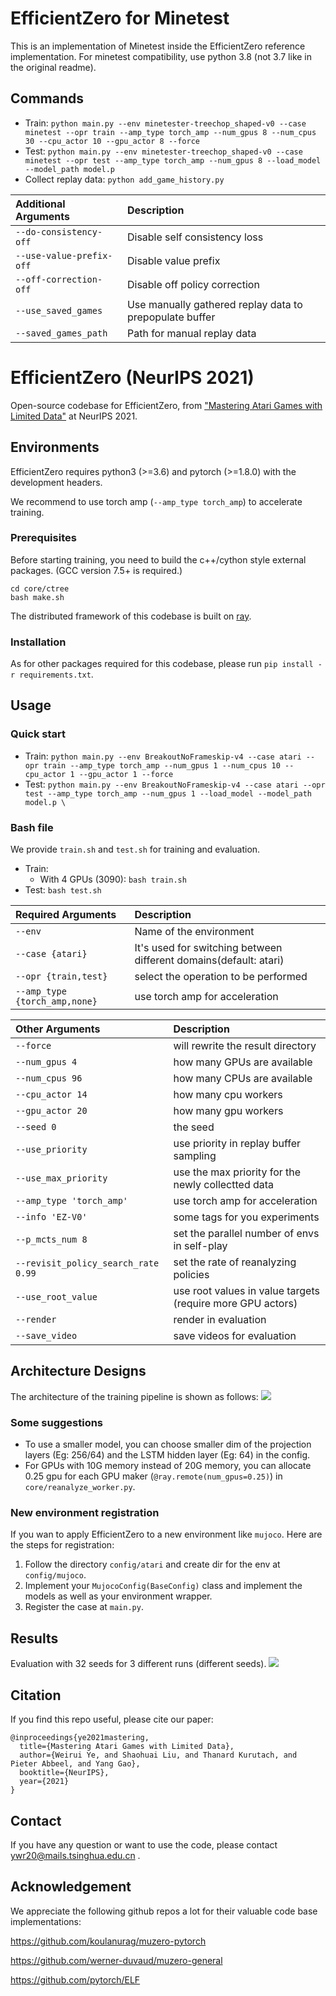 # EfficientZero for Minetest

This is an implementation of Minetest inside the EfficientZero reference implementation. For minetest compatibility, use python 3.8 (not 3.7 like in the original readme).

## Commands
* Train: `python main.py --env minetester-treechop_shaped-v0 --case minetest --opr train --amp_type torch_amp --num_gpus 8 --num_cpus 30 --cpu_actor 10 --gpu_actor 8 --force`
* Test: `python main.py --env minetester-treechop_shaped-v0 --case minetest --opr test --amp_type torch_amp --num_gpus 8 --load_model --model_path model.p`
* Collect replay data: `python add_game_history.py`

|Additional Arguments | Description|
|:-------------|:-------------|
| `--do-consistency-off`                           |Disable self consistency loss
| `--use-value-prefix-off`                           |Disable value prefix
| `--off-correction-off`                           |Disable off policy correction
| `--use_saved_games`                           |Use manually gathered replay data to prepopulate buffer
| `--saved_games_path`                           |Path for manual replay data

# EfficientZero (NeurIPS 2021)
Open-source codebase for EfficientZero, from ["Mastering Atari Games with Limited Data"](https://arxiv.org/abs/2111.00210) at NeurIPS 2021.

## Environments
EfficientZero requires python3 (>=3.6) and pytorch (>=1.8.0) with the development headers. 

We recommend to use torch amp (`--amp_type torch_amp`) to accelerate training.

### Prerequisites
Before starting training, you need to build the c++/cython style external packages. (GCC version 7.5+ is required.)
```
cd core/ctree
bash make.sh
``` 
The distributed framework of this codebase is built on [ray](https://docs.ray.io/en/releases-1.0.0/auto_examples/overview.html).

### Installation
As for other packages required for this codebase, please run `pip install -r requirements.txt`.

## Usage
### Quick start
* Train: `python main.py --env BreakoutNoFrameskip-v4 --case atari --opr train --amp_type torch_amp --num_gpus 1 --num_cpus 10 --cpu_actor 1 --gpu_actor 1 --force`
* Test: `python main.py --env BreakoutNoFrameskip-v4 --case atari --opr test --amp_type torch_amp --num_gpus 1 --load_model --model_path model.p \`
### Bash file
We provide `train.sh` and `test.sh` for training and evaluation.
* Train: 
  * With 4 GPUs (3090): `bash train.sh`
* Test: `bash test.sh`

|Required Arguments | Description|
|:-------------|:-------------|
| `--env`                             |Name of the environment|
| `--case {atari}`                    |It's used for switching between different domains(default: atari)|
| `--opr {train,test}`                |select the operation to be performed|
| `--amp_type {torch_amp,none}`       |use torch amp for acceleration|

|Other Arguments | Description|
|:-------------|:-------------|
| `--force`                           |will rewrite the result directory
| `--num_gpus 4`                      |how many GPUs are available
| `--num_cpus 96`                     |how many CPUs are available
| `--cpu_actor 14`                    |how many cpu workers
| `--gpu_actor 20`                    |how many gpu workers
| `--seed 0`                          |the seed
| `--use_priority`                    |use priority in replay buffer sampling
| `--use_max_priority`                |use the max priority for the newly collectted data
| `--amp_type 'torch_amp'`            |use torch amp for acceleration
| `--info 'EZ-V0'`                    |some tags for you experiments
| `--p_mcts_num 8`                    |set the parallel number of envs in self-play 
| `--revisit_policy_search_rate 0.99` |set the rate of reanalyzing policies
| `--use_root_value`                  |use root values in value targets (require more GPU actors)
| `--render`                          |render in evaluation
| `--save_video`                      |save videos for evaluation
 
## Architecture Designs
The architecture of the training pipeline is shown as follows:
![](static/imgs/archi.png)

### Some suggestions
* To use a smaller model, you can choose smaller dim of the projection layers (Eg: 256/64) and the LSTM hidden layer (Eg: 64) in the config. 
* For GPUs with 10G memory instead of 20G memory, you can allocate 0.25 gpu for each GPU maker (`@ray.remote(num_gpus=0.25)`) in `core/reanalyze_worker.py`.

### New environment registration
If you wan to apply EfficientZero to a new environment like `mujoco`. Here are the steps for registration:
1. Follow the directory `config/atari` and create dir for the env at `config/mujoco`.
2. Implement your `MujocoConfig(BaseConfig)` class and implement the models as well as your environment wrapper.
3. Register the case at `main.py`.

## Results 
Evaluation with 32 seeds for 3 different runs (different seeds).
![](static/imgs/total_results.png)

## Citation
If you find this repo useful, please cite our paper:
```
@inproceedings{ye2021mastering,
  title={Mastering Atari Games with Limited Data},
  author={Weirui Ye, and Shaohuai Liu, and Thanard Kurutach, and Pieter Abbeel, and Yang Gao},
  booktitle={NeurIPS},
  year={2021}
}
```

## Contact
If you have any question or want to use the code, please contact ywr20@mails.tsinghua.edu.cn .

## Acknowledgement
We appreciate the following github repos a lot for their valuable code base implementations:

https://github.com/koulanurag/muzero-pytorch

https://github.com/werner-duvaud/muzero-general

https://github.com/pytorch/ELF
